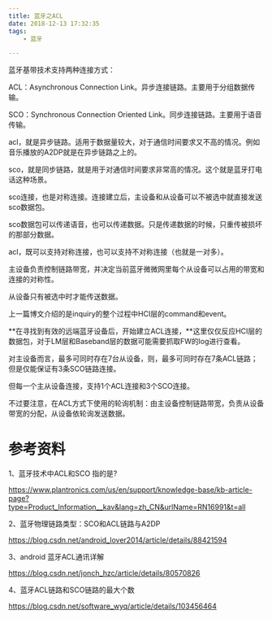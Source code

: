 ```yaml
---
title: 蓝牙之ACL
date: 2018-12-13 17:32:35
tags:
	- 蓝牙

---
```




蓝牙基带技术支持两种连接方式：

ACL：Asynchronous Connection Link。异步连接链路。主要用于分组数据传输。

SCO：Synchronous Connection Oriented Link。同步连接链路。主要用于语音传输。

acl，就是异步链路。适用于数据量较大，对于通信时间要求又不高的情况。例如音乐播放的A2DP就是在异步链路之上的。

sco，就是同步链路，就是用于对通信时间要求非常高的情况。这个就是蓝牙打电话这种场景。

sco连接，也是对称连接。连接建立后，主设备和从设备可以不被选中就直接发送sco数据包。

sco数据包可以传递语音，也可以传递数据。只是传递数据的时候，只重传被损坏的那部分数据。



acl，既可以支持对称连接，也可以支持不对称连接（也就是一对多）。

主设备负责控制链路带宽，并决定当前蓝牙微微网里每个从设备可以占用的带宽和连接的对称性。

从设备只有被选中时才能传送数据。



上一篇博文介绍的是inquiry的整个过程中HCI层的command和event。

**在寻找到有效的远端蓝牙设备后，开始建立ACL连接，**这里仅仅反应HCI层的数据包，对于LM层和Baseband层的数据可能需要抓取FW的log进行查看。



对主设备而言，最多可同时存在7台从设备，则，最多可同时存在7条ACL链路；但是仅能保证有3条SCO链路连接。

但每一个主从设备连接，支持1个ACL连接和3个SCO连接。

不过要注意，在ACL方式下使用的轮询机制：由主设备控制链路带宽，负责从设备带宽的分配，从设备依轮询发送数据。



# 参考资料

1、蓝牙技术中ACL和SCO 指的是?

https://www.plantronics.com/us/en/support/knowledge-base/kb-article-page?type=Product_Information__kav&lang=zh_CN&urlName=RN16991&t=all

2、蓝牙物理链路类型：SCO和ACL链路与A2DP

https://blog.csdn.net/android_lover2014/article/details/88421594

3、android 蓝牙ACL通讯详解

https://blog.csdn.net/jonch_hzc/article/details/80570826

4、蓝牙ACL链路和SCO链路的最大个数

https://blog.csdn.net/software_wyq/article/details/103456464
